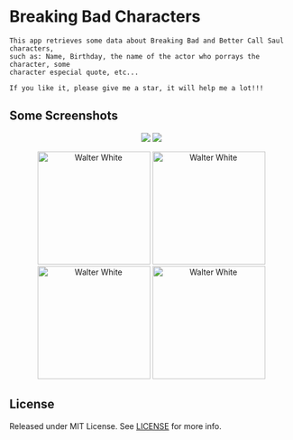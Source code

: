 # Breaking Bad Characters

    This app retrieves some data about Breaking Bad and Better Call Saul characters,
    such as: Name, Birthday, the name of the actor who porrays the character, some
    character especial quote, etc...

    If you like it, please give me a star, it will help me a lot!!!

## Some Screenshots
<p align="center">
    <img src ="https://res.cloudinary.com/edsan/image/upload/v1604611260/breaking-bad/gif/breaking-bad_umyk0z.gif" />
    <img src ="https://res.cloudinary.com/edsan/image/upload/v1604611274/breaking-bad/gif/better-call-saul_hkr71y.gif" />
</p>
<p align="center">
    <img src="https://res.cloudinary.com/edsan/image/upload/v1604601013/breaking-bad/walter-white_wfwmem.png" alt="Walter White" width="200" />
    <img src="https://res.cloudinary.com/edsan/image/upload/v1604601013/breaking-bad/skyler-white_bsfsns.png" alt="Walter White" width="200" />
    <img src="https://res.cloudinary.com/edsan/image/upload/v1604601012/breaking-bad/jesse-pinkman_toapes.png" alt="Walter White" width="200" />
    <img src="https://res.cloudinary.com/edsan/image/upload/v1604601012/breaking-bad/lydia-rodarte_c01rkk.png" alt="Walter White" width="200" />
</p>

## License

Released under MIT License. See [LICENSE](https://github.com/Edsan7/breaking-bad-flutter/blob/main/LICENSE) for more info.
